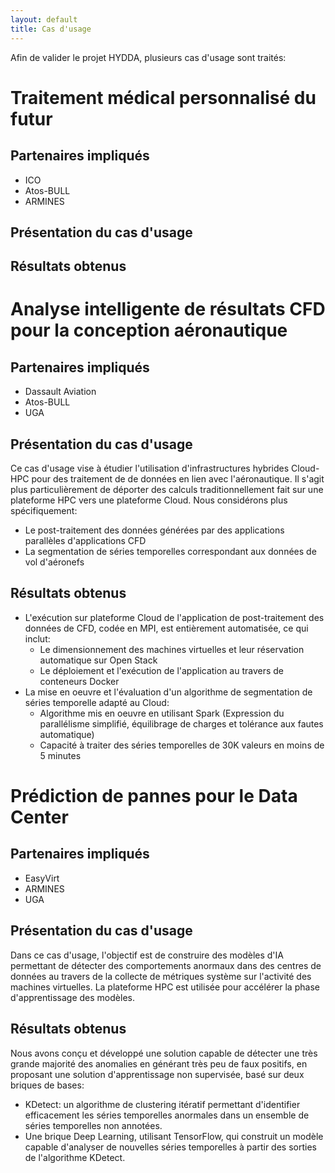 ```yaml
---
layout: default
title: Cas d'usage
---
```


Afin de valider le projet HYDDA, plusieurs cas d'usage sont traités:

# Traitement médical personnalisé du futur

## Partenaires impliqués

- ICO
- Atos-BULL
- ARMINES

## Présentation du cas d'usage

## Résultats obtenus

# Analyse intelligente de résultats CFD pour la conception aéronautique

## Partenaires impliqués

- Dassault Aviation
- Atos-BULL
- UGA

## Présentation du cas d'usage

Ce cas d'usage vise à étudier l'utilisation d'infrastructures hybrides Cloud-HPC pour des traitement de de données en lien avec l'aéronautique. Il s'agit plus particulièrement de déporter des calculs traditionnellement fait sur une plateforme HPC vers une plateforme Cloud. Nous considérons plus spécifiquement:

- Le post-traitement des données générées par des applications parallèles d'applications CFD
- La segmentation de séries temporelles correspondant aux données de vol d'aéronefs


## Résultats obtenus

- L'exécution sur plateforme Cloud de l'application de post-traitement des données de CFD, codée en MPI, est entièrement automatisée, ce qui inclut:
  - Le dimensionnement des machines virtuelles et leur réservation automatique sur Open Stack
  - Le déploiement et l'exécution de l'application au travers de conteneurs Docker
- La mise en oeuvre et l'évaluation d'un algorithme de segmentation de séries temporelle adapté au Cloud: 
  - Algorithme mis en oeuvre en utilisant Spark (Expression du parallélisme simplifié, équilibrage de charges et tolérance aux fautes automatique)
  - Capacité à traiter des séries temporelles de 30K valeurs en moins de 5 minutes
  
  
# Prédiction de pannes pour le Data Center

## Partenaires impliqués

- EasyVirt
- ARMINES
- UGA

## Présentation du cas d'usage

Dans ce cas d'usage, l'objectif est de construire des modèles d'IA
permettant de détecter des comportements anormaux dans des centres de
données au travers de la collecte de métriques système sur l'activité
des machines virtuelles. La plateforme HPC est utilisée pour accélérer
la phase d'apprentissage des modèles.


## Résultats obtenus

Nous avons conçu et développé une solution capable de détecter une très grande majorité des anomalies en générant très peu de faux positifs, en proposant une solution d'apprentissage non supervisée, basé sur deux briques de bases:

- KDetect: un algorithme de clustering itératif permettant d'identifier efficacement les séries temporelles anormales dans un ensemble de séries temporelles non annotées.
- Une brique Deep Learning, utilisant TensorFlow, qui construit un modèle capable d'analyser de nouvelles séries temporelles à partir des sorties de l'algorithme KDetect.
    
